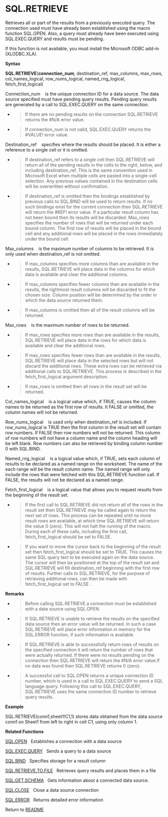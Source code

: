 # SQL.RETRIEVE

Retrieves all or part of the results from a previously executed query.
The connection used must have already been established using the macro
function SQL.OPEN. Also, a query must already have been executed using
SQL.EXEC.QUERY and results must be pending.

If this function is not available, you must install the Microsoft ODBC
add-in (XLODBC.XLA).

**Syntax**

**SQL.RETRIEVE**(**connection\_num**, destination\_ref, max\_columns,
max\_rows, col\_names\_logical, row\_nums\_logical, named\_rng\_logical,
fetch\_first\_logical)

Connection\_num&nbsp;&nbsp;&nbsp;&nbsp;is the unique connection ID for a
data source. The data source specified must have pending query results.
Pending query results are generated by a call to SQL.EXEC.QUERY on the
same connection.

  - > If there are no pending results on the connection SQL.RETRIEVE
    > returns the \#N/A error value.

  - > If connection\_num is not valid, SQL.EXEC.QUERY returns the
    > \#VALUE\! error value.


Destination\_ref&nbsp;&nbsp;&nbsp;&nbsp;specifies where the results
should be placed. It is either a reference to a single cell or it is
omitted.

  - > If destination\_ref refers to a single cell then SQL.RETRIEVE will
    > return all of the pending results in the cells to the right,
    > below, and including destination\_ref. This is the same convention
    > used in Microsoft Excel when multiple cells are pasted into a
    > single-cell selection. Any previous values contained in the
    > destination cells will be overwritten without confirmation.

  - > If destination\_ref is omitted then the bindings established by
    > previous calls to SQL.BIND will be used to return results. If no
    > such bindings exist for the current connection then SQL.RETRIEVE
    > will return the \#REF\! error value. If a particular result column
    > has not been bound then its results will be discarded. Max\_rows
    > specifies the number of rows that will be returned under each
    > bound column. The first row of results will be placed in the bound
    > cell and any additional rows will be placed in the rows
    > immediately under the bound cell.


Max\_columns&nbsp;&nbsp;&nbsp;&nbsp;is the maximum number of columns to
be retrieved. It is only used when destination\_ref is not omitted.

  - > If max\_columns specifies more columns than are available in the
    > results, SQL.RETRIEVE will place data in the columns for which
    > data is available and clear the additional columns.

  - > If max\_columns specifies fewer columns than are available in the
    > results, the rightmost result columns will be discarded to fit the
    > chosen size. Column position will be determined by the order in
    > which the data source returned them.

  - > If max\_columns is omitted then all of the result columns will be
    > returned.


Max\_rows&nbsp;&nbsp;&nbsp;&nbsp;is the maximum number of rows to be
returned.

  - > If max\_rows specifies more rows than are available in the
    > results, SQL.RETRIEVE will place data in the rows for which data
    > is available and clear the additional rows.

  - > If max\_rows specifies fewer rows than are available in the
    > results, SQL.RETRIEVE will place data in the selected rows but
    > will not discard the additional rows. These extra rows can be
    > retrieved via additional calls to SQL.RETRIEVE. This process is
    > described in the fetch\_first\_logical argument description.

  - > If max\_rows is omitted then all rows in the result set will be
    > returned.


Col\_names\_logical&nbsp;&nbsp;&nbsp;&nbsp;is a logical value which, if
TRUE, causes the column names to be returned as the first row of
results. It FALSE or omitted, the column names will not be returned.

Row\_nums\_logical&nbsp;&nbsp;&nbsp;&nbsp;is used only when
destination\_ref is included. If row\_nums\_logical is TRUE then the
first column in the result set will contain row numbers. If FALSE then
row numbers will not be returned. This column of row numbers will not
have a column name and the column heading will be left blank. Row
numbers can also be retrieved by binding column number 0 with SQL.BIND.

Named\_rng\_logical&nbsp;&nbsp;&nbsp;&nbsp;is a logical value which, if
TRUE, sets each column of results to be declared as a named range on the
worksheet. The name of the each range will be the result column name.
The named range will only include the rows that were fetched with this
SQL.RETRIEVE function call. If FALSE, the results will not be declared
as a named range.

Fetch\_first\_logical&nbsp;&nbsp;&nbsp;&nbsp;is a logical value that
allows you to request results from the beginning of the result set.

  - > If the first call to SQL.RETRIEVE did not return all of the rows
    > in the result set then SQL.RETRIEVE may be called again to return
    > the next set of rows. This process can be repeated until no more
    > result rows are available, at which time SQL.RETRIEVE will return
    > the value 0 (zero). This will not halt the running of the macro.
    > During each of these calls, including the first call,
    > fetch\_first\_logical should be set to FALSE.

  - > If you want to move the cursor back to the beginning of the result
    > set then fetch\_first\_logical should be set to TRUE. This causes
    > the same SQL query text to be executed again on the data source.
    > The cursor will then be positioned at the top of the result set
    > and SQL.RETRIEVE will fill destination\_ref beginning with the
    > first row of results. Further calls to SQL.RETRIEVE, for the
    > purpose of retrieving additional rows, can then be made with
    > fetch\_first\_logical set to FALSE .


**Remarks**

  - > Before calling SQL.RETRIEVE a connection must be established with
    > a data source using SQL.OPEN.

  - > If SQL.RETRIEVE is unable to retrieve the results on the specified
    > data source then an error value will be returned. In such a case
    > SQL.RETRIEVE will place error information in memory for the
    > SQL.ERROR function, if such information is available.

  - > If SQL.RETRIEVE is able to successfully return rows of results on
    > the specified connection it will return the number of rows that
    > were actually returned. If there were no results pending on the
    > connection then SQL.RETRIEVE will return the \#N/A error value.If
    > no data was found then SQL.RETRIEVE returns 0 (zero).

  - > A successful call to SQL.OPEN returns a unique connection ID
    > number, which is used in a call to SQL.EXEC.QUERY to send a SQL
    > language query. Following this call to SQL.EXEC.QUERY,
    > SQL.RETRIEVE uses the same connection ID number to retrieve query
    > results.

**Example**

SQL.RETRIEVE(conn1,sheet1\!C1,1) stores data obtained from the data
source conn1 on Sheet1 from left to right in cell C1, using only column
1.

**Related Functions**

[SQL.OPEN](SQL.OPEN.md)&nbsp;&nbsp;&nbsp;Establishes a connection with a data source

[SQL.EXEC.QUERY](SQL.EXEC.QUERY.md)&nbsp;&nbsp;&nbsp;Sends a query to a data source

[SQL.BIND](SQL.BIND.md)&nbsp;&nbsp;&nbsp;Specifies storage for a result column

[SQL.RETRIEVE.TO.FILE](SQL.RETRIEVE.TO.FILE.md)&nbsp;&nbsp;&nbsp;Retrieves query results and places
them in a file

[SQL.GET.SCHEMA](SQL.GET.SCHEMA.md)&nbsp;&nbsp;&nbsp;Gets information about a connected data
source.

[SQL.CLOSE](SQL.CLOSE.md)&nbsp;&nbsp;&nbsp;Close a data source connection

[SQL.ERROR](SQL.ERROR.md)&nbsp;&nbsp;&nbsp;Returns detailed error information



Return to [README](README.md)

